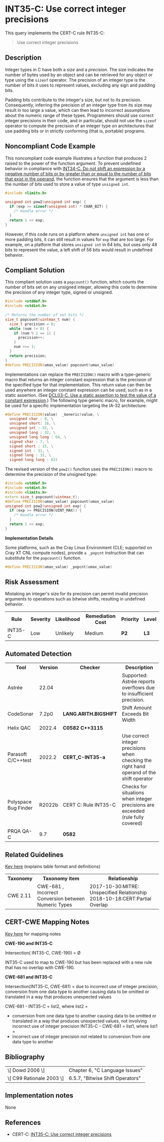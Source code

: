 # INT35-C: Use correct integer precisions

This query implements the CERT-C rule INT35-C:

> Use correct integer precisions


## Description

Integer types in C have both a *size* and a *precision*. The size indicates the number of bytes used by an object and can be retrieved for any object or type using the `sizeof` operator. The precision of an integer type is the number of bits it uses to represent values, excluding any sign and padding bits.

Padding bits contribute to the integer's size, but not to its precision. Consequently, inferring the precision of an integer type from its size may result in too large a value, which can then lead to incorrect assumptions about the numeric range of these types. Programmers should use correct integer precisions in their code, and in particular, should not use the `sizeof` operator to compute the precision of an integer type on architectures that use padding bits or in strictly conforming (that is, portable) programs.

## Noncompliant Code Example

This noncompliant code example illustrates a function that produces 2 raised to the power of the function argument. To prevent undefined behavior in compliance with [INT34-C. Do not shift an expression by a negative number of bits or by greater than or equal to the number of bits that exist in the operand](https://wiki.sei.cmu.edu/confluence/display/c/INT34-C.+Do+not+shift+an+expression+by+a+negative+number+of+bits+or+by+greater+than+or+equal+to+the+number+of+bits+that+exist+in+the+operand), the function ensures that the argument is less than the number of bits used to store a value of type `unsigned int`.

```cpp
#include <limits.h>
 
unsigned int pow2(unsigned int exp) {
  if (exp >= sizeof(unsigned int) * CHAR_BIT) {
    /* Handle error */
  }
  return 1 << exp;
}
```
However, if this code runs on a platform where `unsigned int` has one or more padding bits, it can still result in values for `exp` that are too large. For example, on a platform that stores `unsigned int` in 64 bits, but uses only 48 bits to represent the value, a left shift of 56 bits would result in undefined behavior.

## Compliant Solution

This compliant solution uses a `popcount()` function, which counts the number of bits set on any unsigned integer, allowing this code to determine the precision of any integer type, signed or unsigned.

```cpp
#include <stddef.h>
#include <stdint.h>
 
/* Returns the number of set bits */
size_t popcount(uintmax_t num) {
  size_t precision = 0;
  while (num != 0) {
    if (num % 2 == 1) {
      precision++;
    }
    num >>= 1;
  }
  return precision;
}
#define PRECISION(umax_value) popcount(umax_value) 
```
Implementations can replace the `PRECISION()` macro with a type-generic macro that returns an integer constant expression that is the precision of the specified type for that implementation. This return value can then be used anywhere an integer constant expression can be used, such as in a static assertion. (See [DCL03-C. Use a static assertion to test the value of a constant expression](https://wiki.sei.cmu.edu/confluence/display/c/DCL03-C.+Use+a+static+assertion+to+test+the+value+of+a+constant+expression).) The following type generic macro, for example, might be used for a specific implementation targeting the IA-32 architecture:

```cpp
#define PRECISION(value)  _Generic(value, \
  unsigned char : 8, \
  unsigned short: 16, \
  unsigned int : 32, \
  unsigned long : 32, \
  unsigned long long : 64, \
  signed char : 7, \
  signed short : 15, \
  signed int : 31, \
  signed long : 31, \
  signed long long : 63)
```
The revised version of the `pow2()` function uses the `PRECISION()` macro to determine the precision of the unsigned type:

```cpp
#include <stddef.h>
#include <stdint.h>
#include <limits.h>
extern size_t popcount(uintmax_t);
#define PRECISION(umax_value) popcount(umax_value)  
unsigned int pow2(unsigned int exp) {
  if (exp >= PRECISION(UINT_MAX)) {
    /* Handle error */
  }
  return 1 << exp;
}
```
**Implementation Details**

Some platforms, such as the Cray Linux Environment (CLE; supported on Cray XT CNL compute nodes), provide `a _popcnt` instruction that can substitute for the `popcount()` function.

```cpp
#define PRECISION(umax_value) _popcnt(umax_value)

```

## Risk Assessment

Mistaking an integer's size for its precision can permit invalid precision arguments to operations such as bitwise shifts, resulting in undefined behavior.

<table> <tbody> <tr> <th> Rule </th> <th> Severity </th> <th> Likelihood </th> <th> Remediation Cost </th> <th> Priority </th> <th> Level </th> </tr> <tr> <td> INT35-C </td> <td> Low </td> <td> Unlikely </td> <td> Medium </td> <td> <strong>P2</strong> </td> <td> <strong>L3</strong> </td> </tr> </tbody> </table>


## Automated Detection

<table> <tbody> <tr> <th> Tool </th> <th> Version </th> <th> Checker </th> <th> Description </th> </tr> <tr> <td> <a> Astrée </a> </td> <td> 22.04 </td> <td> </td> <td> Supported: Astrée reports overflows due to insufficient precision. </td> </tr> <tr> <td> <a> CodeSonar </a> </td> <td> 7.2p0 </td> <td> <strong>LANG.ARITH.BIGSHIFT</strong> </td> <td> Shift Amount Exceeds Bit Width </td> </tr> <tr> <td> <a> Helix QAC </a> </td> <td> 2022.4 </td> <td> <strong>C0582</strong> <strong>C++3115</strong> </td> <td> </td> </tr> <tr> <td> <a> Parasoft C/C++test </a> </td> <td> 2022.2 </td> <td> <strong>CERT_C-INT35-a</strong> </td> <td> Use correct integer precisions when checking the right hand operand of the shift operator </td> </tr> <tr> <td> <a> Polyspace Bug Finder </a> </td> <td> R2022b </td> <td> <a> CERT C: Rule INT35-C </a> </td> <td> Checks for situations when integer precisions are exceeded (rule fully covered) </td> </tr> <tr> <td> <a> PRQA QA-C </a> </td> <td> 9.7 </td> <td> <strong>0582</strong> </td> <td> </td> </tr> </tbody> </table>


## 

## Related Guidelines

[Key here](https://wiki.sei.cmu.edu/confluence/display/c/How+this+Coding+Standard+is+Organized#HowthisCodingStandardisOrganized-RelatedGuidelines) (explains table format and definitions)

<table> <tbody> <tr> <th> Taxonomy </th> <th> Taxonomy item </th> <th> Relationship </th> </tr> <tr> <td> <a> CWE 2.11 </a> </td> <td> <a> CWE-681 </a> , Incorrect Conversion between Numeric Types </td> <td> 2017-10-30:MITRE: Unspecified Relationship 2018-10-18:CERT:Partial Overlap </td> </tr> </tbody> </table>


## CERT-CWE Mapping Notes

[Key here](https://wiki.sei.cmu.edu/confluence/pages/viewpage.action?pageId=87152408#HowthisCodingStandardisOrganized-CERT-CWEMappingNotes) for mapping notes

**CWE-190 and INT35-C**

Intersection( INT35-C, CWE-190) = Ø

INT35-C used to map to CWE-190 but has been replaced with a new rule that has no overlap with CWE-190.

**CWE-681 and INT35-C**

Intersection(INT35-C, CWE-681) = due to incorrect use of integer precision, conversion from one data type to another causing data to be omitted or translated in a way that produces unexpected values

CWE-681 - INT35-C = list2, where list2 =

* conversion from one data type to another causing data to be omitted or translated in a way that produces unexpected values, not involving incorrect use of integer precision
INT35-C - CWE-681 = list1, where list1 =
* incorrect use of integer precision not related to conversion from one data type to another

## Bibliography

<table> <tbody> <tr> <td> \[ <a> Dowd 2006 </a> \] </td> <td> Chapter 6, "C Language Issues" </td> </tr> <tr> <td> \[ <a> C99 Rationale 2003 </a> \] </td> <td> 6.5.7, "Bitwise Shift Operators" </td> </tr> </tbody> </table>


## Implementation notes

None

## References

* CERT-C: [INT35-C: Use correct integer precisions](https://wiki.sei.cmu.edu/confluence/display/c)
